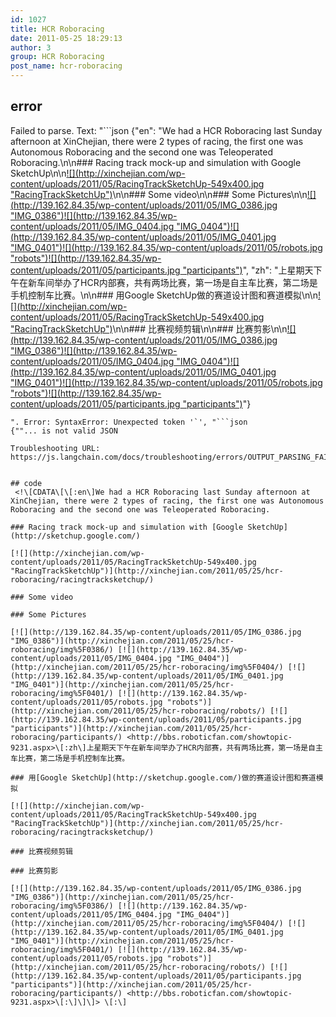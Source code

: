 ```yaml
---
id: 1027
title: HCR Roboracing
date: 2011-05-25 18:29:13
author: 3
group: HCR Roboracing
post_name: hcr-roboracing
---
```


## error
Failed to parse. Text: "```json
{"en": "We had a HCR Roboracing last Sunday afternoon at XinChejian, there were 2 types of racing, the first one was Autonomous Roboracing and the second one was Teleoperated Roboracing.\n\n### Racing track mock-up and simulation with Google SketchUp\n\n[![](http://xinchejian.com/wp-content/uploads/2011/05/RacingTrackSketchUp-549x400.jpg \"RacingTrackSketchUp")](http://xinchejian.com/2011/05/25/hcr-roboracing/racingtracksketchup/)\n\n### Some video\n\n### Some Pictures\n\n[![](http://139.162.84.35/wp-content/uploads/2011/05/IMG_0386.jpg \"IMG_0386")](http://xinchejian.com/2011/05/25/hcr-roboracing/img_0386/)[![](http://139.162.84.35/wp-content/uploads/2011/05/IMG_0404.jpg \"IMG_0404")](http://xinchejian.com/2011/05/25/hcr-roboracing/img_0404/)[![](http://139.162.84.35/wp-content/uploads/2011/05/IMG_0401.jpg \"IMG_0401")](http://xinchejian.com/2011/05/25/hcr-roboracing/img_0401/)[![](http://139.162.84.35/wp-content/uploads/2011/05/robots.jpg \"robots")](http://xinchejian.com/2011/05/25/hcr-roboracing/robots/)[![](http://139.162.84.35/wp-content/uploads/2011/05/participants.jpg \"participants")](http://xinchejian.com/2011/05/25/hcr-roboracing/participants/)", "zh": "上星期天下午在新车间举办了HCR内部赛，共有两场比赛，第一场是自主车比赛，第二场是手机控制车比赛。\n\n### 用Google SketchUp做的赛道设计图和赛道模拟\n\n[![](http://xinchejian.com/wp-content/uploads/2011/05/RacingTrackSketchUp-549x400.jpg \"RacingTrackSketchUp")](http://xinchejian.com/2011/05/25/hcr-roboracing/racingtracksketchup/)\n\n### 比赛视频剪辑\n\n### 比赛剪影\n\n[![](http://139.162.84.35/wp-content/uploads/2011/05/IMG_0386.jpg \"IMG_0386")](http://xinchejian.com/2011/05/25/hcr-roboracing/img_0386/)[![](http://139.162.84.35/wp-content/uploads/2011/05/IMG_0404.jpg \"IMG_0404")](http://xinchejian.com/2011/05/25/hcr-roboracing/img_0404/)[![](http://139.162.84.35/wp-content/uploads/2011/05/IMG_0401.jpg \"IMG_0401")](http://xinchejian.com/2011/05/25/hcr-roboracing/img_0401/)[![](http://139.162.84.35/wp-content/uploads/2011/05/robots.jpg \"robots")](http://xinchejian.com/2011/05/25/hcr-roboracing/robots/)[![](http://139.162.84.35/wp-content/uploads/2011/05/participants.jpg \"participants")](http://xinchejian.com/2011/05/25/hcr-roboracing/participants/)"}
```
". Error: SyntaxError: Unexpected token '`', "```json
{""... is not valid JSON

Troubleshooting URL: https://js.langchain.com/docs/troubleshooting/errors/OUTPUT_PARSING_FAILURE/


## code
 <!\[CDATA\[\[:en\]We had a HCR Roboracing last Sunday afternoon at XinChejian, there were 2 types of racing, the first one was Autonomous Roboracing and the second one was Teleoperated Roboracing.

### Racing track mock-up and simulation with [Google SketchUp](http://sketchup.google.com/)

[![](http://xinchejian.com/wp-content/uploads/2011/05/RacingTrackSketchUp-549x400.jpg "RacingTrackSketchUp")](http://xinchejian.com/2011/05/25/hcr-roboracing/racingtracksketchup/) 

### Some video

### Some Pictures

[![](http://139.162.84.35/wp-content/uploads/2011/05/IMG_0386.jpg "IMG_0386")](http://xinchejian.com/2011/05/25/hcr-roboracing/img%5F0386/) [![](http://139.162.84.35/wp-content/uploads/2011/05/IMG_0404.jpg "IMG_0404")](http://xinchejian.com/2011/05/25/hcr-roboracing/img%5F0404/) [![](http://139.162.84.35/wp-content/uploads/2011/05/IMG_0401.jpg "IMG_0401")](http://xinchejian.com/2011/05/25/hcr-roboracing/img%5F0401/) [![](http://139.162.84.35/wp-content/uploads/2011/05/robots.jpg "robots")](http://xinchejian.com/2011/05/25/hcr-roboracing/robots/) [![](http://139.162.84.35/wp-content/uploads/2011/05/participants.jpg "participants")](http://xinchejian.com/2011/05/25/hcr-roboracing/participants/) <http://bbs.roboticfan.com/showtopic-9231.aspx>\[:zh\]上星期天下午在新车间举办了HCR内部赛，共有两场比赛，第一场是自主车比赛，第二场是手机控制车比赛。

### 用[Google SketchUp](http://sketchup.google.com/)做的赛道设计图和赛道模拟

[![](http://xinchejian.com/wp-content/uploads/2011/05/RacingTrackSketchUp-549x400.jpg "RacingTrackSketchUp")](http://xinchejian.com/2011/05/25/hcr-roboracing/racingtracksketchup/) 

### 比赛视频剪辑

### 比赛剪影

[![](http://139.162.84.35/wp-content/uploads/2011/05/IMG_0386.jpg "IMG_0386")](http://xinchejian.com/2011/05/25/hcr-roboracing/img%5F0386/) [![](http://139.162.84.35/wp-content/uploads/2011/05/IMG_0404.jpg "IMG_0404")](http://xinchejian.com/2011/05/25/hcr-roboracing/img%5F0404/) [![](http://139.162.84.35/wp-content/uploads/2011/05/IMG_0401.jpg "IMG_0401")](http://xinchejian.com/2011/05/25/hcr-roboracing/img%5F0401/) [![](http://139.162.84.35/wp-content/uploads/2011/05/robots.jpg "robots")](http://xinchejian.com/2011/05/25/hcr-roboracing/robots/) [![](http://139.162.84.35/wp-content/uploads/2011/05/participants.jpg "participants")](http://xinchejian.com/2011/05/25/hcr-roboracing/participants/) <http://bbs.roboticfan.com/showtopic-9231.aspx>\[:\]\]\]> \[:\]

